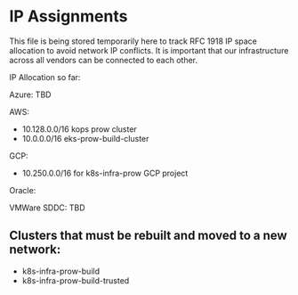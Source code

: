 # IP Assignments

This file is being stored temporarily here to track RFC 1918 IP space allocation to avoid network IP conflicts. It is important that our infrastructure across all vendors can be connected to each other.


IP Allocation so far:

Azure: TBD

AWS:
- 10.128.0.0/16 kops prow cluster
- 10.0.0.0/16 eks-prow-build-cluster

GCP:
- 10.250.0.0/16 for k8s-infra-prow GCP project

Oracle:


VMWare SDDC: TBD


## Clusters that must be rebuilt and moved to a new network:
- k8s-infra-prow-build
- k8s-infra-prow-build-trusted
